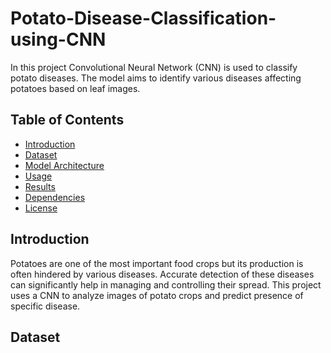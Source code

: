 # Potato-Disease-Classification-using-CNN

In this project Convolutional Neural Network (CNN) is used to classify potato diseases. The model aims to identify various diseases affecting potatoes based on leaf images.

## Table of Contents
- [Introduction](#introduction)
- [Dataset](#dataset)
- [Model Architecture](#model-architecture)
- [Usage](#usage)
- [Results](#results)
- [Dependencies](#dependencies)
- [License](#license)

## Introduction

Potatoes are one of the most important food crops but its production is often hindered by various diseases. Accurate detection of these diseases can significantly help in managing and controlling their spread. This project uses a CNN to analyze images of potato crops and predict presence of specific disease.

## Dataset

